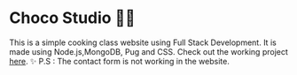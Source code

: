 # Choco Studio 🍫🎀

This is a simple cooking class website using Full Stack Development. It is made using Node.js,MongoDB, Pug and CSS. 
Check out the working project [here](https://choco-studio-dg.herokuapp.com/). ✨
 P.S : The contact form is not working in the website.

